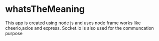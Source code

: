 # whatsTheMeaning
This app is created using node js and uses node frame works like cheerio,axios and express. Socket.io is also used for the communcation purpose
